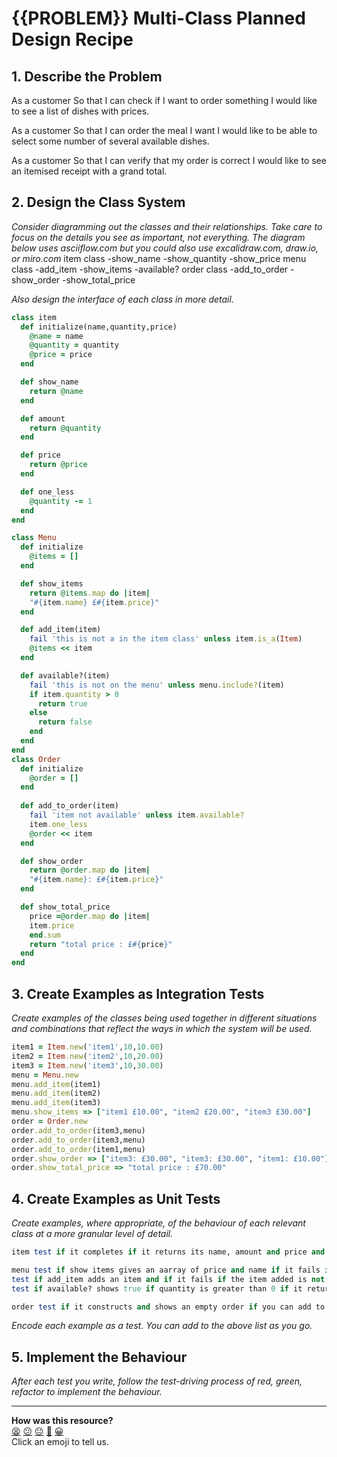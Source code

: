# {{PROBLEM}} Multi-Class Planned Design Recipe

## 1. Describe the Problem

As a customer
So that I can check if I want to order something
I would like to see a list of dishes with prices.

As a customer
So that I can order the meal I want
I would like to be able to select some number of several available dishes.

As a customer
So that I can verify that my order is correct
I would like to see an itemised receipt with a grand total.


## 2. Design the Class System

_Consider diagramming out the classes and their relationships. Take care to
focus on the details you see as important, not everything. The diagram below
uses asciiflow.com but you could also use excalidraw.com, draw.io, or miro.com_
item class
-show_name
-show_quantity
-show_price
menu class
-add_item
-show_items
-available?
order class
-add_to_order
-show_order
-show_total_price

_Also design the interface of each class in more detail._

```ruby
class item
  def initialize(name,quantity,price)
    @name = name
    @quantity = quantity
    @price = price
  end

  def show_name
    return @name
  end

  def amount
    return @quantity
  end

  def price
    return @price
  end

  def one_less
    @quantity -= 1
  end
end

class Menu
  def initialize
    @items = []
  end

  def show_items
    return @items.map do |item|
    "#{item.name} £#{item.price}"
  end

  def add_item(item)
    fail 'this is not a in the item class' unless item.is_a(Item)
    @items << item
  end

  def available?(item)
    fail 'this is not on the menu' unless menu.include?(item)
    if item.quantity > 0
      return true
    else 
      return false
    end
  end
end
class Order
  def initialize
    @order = []
  end
  
  def add_to_order(item)
    fail 'item not available' unless item.available?
    item.one_less
    @order << item
  end

  def show_order
    return @order.map do |item|
    "#{item.name}: £#{item.price}"
  end

  def show_total_price
    price =@order.map do |item|
    item.price
    end.sum
    return "total price : £#{price}"
  end
end
```

## 3. Create Examples as Integration Tests

_Create examples of the classes being used together in different situations and
combinations that reflect the ways in which the system will be used._

```ruby
item1 = Item.new('item1',10,10.00)
item2 = Item.new('item2',10,20.00)
item3 = Item.new('item3',10,30.00)
menu = Menu.new
menu.add_item(item1)
menu.add_item(item2)
menu.add_item(item3)
menu.show_items => ["item1 £10.00", "item2 £20.00", "item3 £30.00"]
order = Order.new
order.add_to_order(item3,menu)
order.add_to_order(item3,menu)
order.add_to_order(item1,menu)
order.show_order => ["item3: £30.00", "item3: £30.00", "item1: £10.00"]
order.show_total_price => "total price : £70.00"
```
## 4. Create Examples as Unit Tests

_Create examples, where appropriate, of the behaviour of each relevant class at
a more granular level of detail._


```ruby
item test if it completes if it returns its name, amount and price and if quantity is reduced when one_less is called

menu test if show items gives an aarray of price and name if it fails if array empty 
test if add_item adds an item and if it fails if the item added is not an Item 
test if available? shows true if quantity is greater than 0 if it returns false if 0 check if it fails if item is not on the menu

order test if it constructs and shows an empty order if you can add to the order and show a the entire order if you can then 'checkout' and show the full order with itemised pricing if 'checkout' fails  if no item is added prior to checkout.
```


_Encode each example as a test. You can add to the above list as you go._

## 5. Implement the Behaviour

_After each test you write, follow the test-driving process of red, green,
refactor to implement the behaviour._


<!-- BEGIN GENERATED SECTION DO NOT EDIT -->

---

**How was this resource?**  
[😫](https://airtable.com/shrUJ3t7KLMqVRFKR?prefill_Repository=makersacademy%2Fgolden-square&prefill_File=resources%2Fmulti_class_recipe_template.md&prefill_Sentiment=😫) [😕](https://airtable.com/shrUJ3t7KLMqVRFKR?prefill_Repository=makersacademy%2Fgolden-square&prefill_File=resources%2Fmulti_class_recipe_template.md&prefill_Sentiment=😕) [😐](https://airtable.com/shrUJ3t7KLMqVRFKR?prefill_Repository=makersacademy%2Fgolden-square&prefill_File=resources%2Fmulti_class_recipe_template.md&prefill_Sentiment=😐) [🙂](https://airtable.com/shrUJ3t7KLMqVRFKR?prefill_Repository=makersacademy%2Fgolden-square&prefill_File=resources%2Fmulti_class_recipe_template.md&prefill_Sentiment=🙂) [😀](https://airtable.com/shrUJ3t7KLMqVRFKR?prefill_Repository=makersacademy%2Fgolden-square&prefill_File=resources%2Fmulti_class_recipe_template.md&prefill_Sentiment=😀)  
Click an emoji to tell us.

<!-- END GENERATED SECTION DO NOT EDIT -->